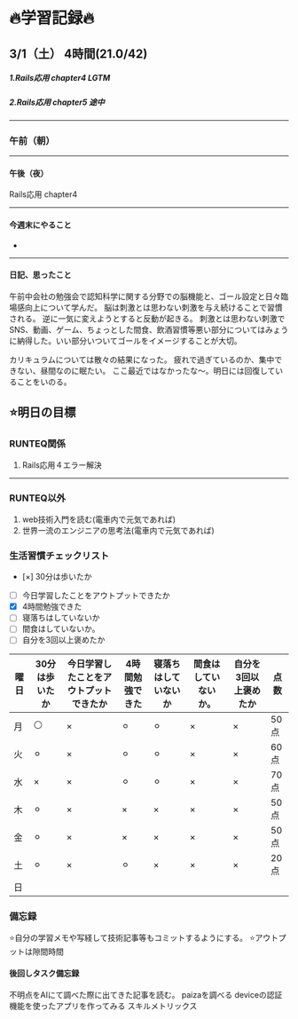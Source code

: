 
# 🔥学習記録🔥
## 3/1（土） 4時間(21.0/42)
##### 1.Rails応用 chapter4 LGTM
##### 2.Rails応用 chapter5 途中

***
### 午前（朝）
***
#### 午後（夜）
Rails応用 chapter4
***
#### 今週末にやること
-
***
#### 日記、思ったこと
午前中会社の勉強会で認知科学に関する分野での脳機能と、ゴール設定と日々臨場感向上について学んだ。
脳は刺激とは思わない刺激を与え続けることで習慣される。
逆に一気に変えようとすると反動が起きる。
刺激とは思わない刺激でSNS、動画、ゲーム、ちょっとした間食、飲酒習慣等悪い部分についてはみょうに納得した。いい部分いついてゴールをイメージすることが大切。

カリキュラムについては散々の結果になった。
疲れで過ぎているのか、集中できない、昼間なのに眠たい。
ここ最近ではなかったな〜。明日には回復していることをいのる。

## ⭐️明日の目標
### RUNTEQ関係
1. Rails応用４エラー解決
***
### RUNTEQ以外
1. web技術入門を読む(電車内で元気であれば)
2. 世界一流のエンジニアの思考法(電車内で元気であれば)


### 生活習慣チェックリスト
- [×] 30分は歩いたか
- [ ] 今日学習したことをアウトプットできたか
- [x] 4時間勉強できた
- [ ] 寝落ちはしていないか
- [ ] 間食はしていないか。
- [ ] 自分を3回以上褒めたか

|曜日|30分は歩いたか|今日学習したことをアウトプットできたか|4時間勉強できた|寝落ちはしていないか|間食はしていないか。|自分を3回以上褒めたか|点数|
|---|---|---|---|---|---|---|---|
|月|⚪|×|⚪︎|⚪︎|×|×|50点|
|火|⚪︎|×|⚪︎|⚪︎|×|×|60点|
|水|×|×|⚪︎|⚪︎|×|×|70点|
|木|⚪︎|×|×|×|×|×|50点|
|金|⚪︎|×|×|×|×|×|50点|
|土|⚪︎|×|⚪︎|×|×|×|20点|
|日| | | | | | | |

### 備忘録
⭐️自分の学習メモや写経して技術記事等もコミットするようにする。
⭐️アウトプットは隙間時間

#### 後回しタスク備忘録
不明点をAIにて調べた際に出てきた記事を読む。
paizaを調べる
deviceの認証機能を使ったアプリを作ってみる
スキルメトリックス

